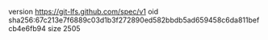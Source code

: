 version https://git-lfs.github.com/spec/v1
oid sha256:67c213e7f6889c03d1b3f272890ed582bbdb5ad659458c6da811befcb4e6fb94
size 2505
